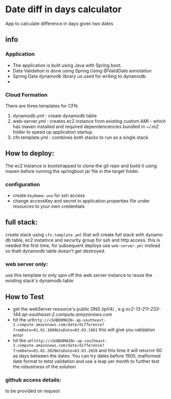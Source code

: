 #  Date diff in days calculator
App to calculate difference in days given two dates

## info
### Application
- The application is built using Java with Spring boot.
- Data Validation is done using Spring Using @ValidDate annotation
- Spring Data dynamodb library us used for writing to dynamodb
-

### Cloud Formation
There are three templates for CFN.
1. dynamodb.yml : create dynamodb table
2. web-server.yml : creates ec2 instance from existing custom AMI - which has maven installed and required dependencencies bundled in *~/.m2* folder to speed
up application startup.
3. cfn.template.yml : combines both stacks to run  as a single stack.

## How to deploy:
The ec2 instance is bootstrapped to clone the git repo and build it using maven before running the springboot jar file in the target folder.
### configuration
- create  `KeyName`:  `uno` for ssh access
- change accessKey and secret in application.properties file under resources to your own credentials

## full stack:
 create stack using `cfn.template.yml` that will create full stack with dynamo db table, ec2 instatnce and security group for ssh and http access.
 this is needed the first time, for subsequent deploys use `web-server.yml` instead so thatt dynamodb table doesn't get destroyed.

### web server only:
use this template to only spin off the web server instance to reuse the existing stack's dynamodb table
  

## How to Test
-  get the webServer resource's public DNS (ipV4) , e.g _ec2-13-211-233-144.ap-southeast-2.compute.amazonaws.com_
- hit the url`http://<SUBDOMAIN>.ap-southeast-2.compute.amazonaws.com/date/difference?fromDate=01.01.1800&toDate=03.03.1881`
this will give you validation error
- hit the url `http://<SUBDOMAIN>.ap-southeast-2.compute.amazonaws.com/date/difference?fromDate=01.01.2020&toDate=03.03.2020`
and this time it will returrnr 60 as days between the dates. You can try dates before 1900, malformed date format to tetst validation
and use a leap yer month to further test the robustness of the solution

### github access details:
to be provided on request
